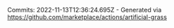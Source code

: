 Commits: 2022-11-13T12:36:24.695Z - Generated via https://github.com/marketplace/actions/artificial-grass
<br>
